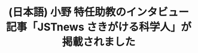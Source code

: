 ---
layout: post-en-none
published: true
title: '(日本語) 小野 特任助教のインタビュー記事「JSTnews さきがける科学人」が掲載されました'
tags:
- 広報
category: en
---